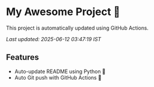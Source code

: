 # My Awesome Project 🚀

This project is automatically updated using GitHub Actions.

_Last updated: 2025-06-12 03:47:19 IST_

## Features
- Auto-update README using Python 🐍
- Auto Git push with GitHub Actions 🤖
